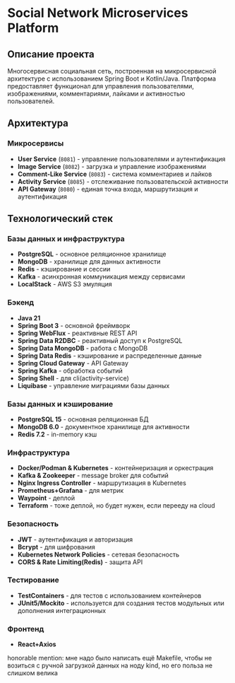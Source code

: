 # Social Network Microservices Platform

## Описание проекта

Многосервисная социальная сеть, построенная на микросервисной архитектуре с использованием Spring Boot и Kotlin/Java. Платформа предоставляет функционал для управления пользователями, изображениями, комментариями, лайками и активностью пользователей.

## Архитектура

### Микросервисы

- **User Service** (`8081`) - управление пользователями и аутентификация
- **Image Service** (`8082`) - загрузка и управление изображениями
- **Comment-Like Service** (`8083`) - система комментариев и лайков
- **Activity Service** (`8085`) - отслеживание пользовательской активности
- **API Gateway** (`8080`) - единая точка входа, маршрутизация и аутентификация

## Технологический стек

### Базы данных и инфраструктура

- **PostgreSQL** - основное реляционное хранилище
- **MongoDB** - хранилище для данных активности
- **Redis** - кэширование и сессии
- **Kafka** - асинхронная коммуникация между сервисами
- **LocalStack** - AWS S3 эмуляция

### Бэкенд
- **Java 21**
- **Spring Boot 3** - основной фреймворк
- **Spring WebFlux** - реактивные REST API
- **Spring Data R2DBC** - реактивный доступ к PostgreSQL
- **Spring Data MongoDB** - работа с MongoDB
- **Spring Data Redis** - кэширование и распределенные данные
- **Spring Cloud Gateway** - API Gateway
- **Spring Kafka** - обработка событий
- **Spring Shell** - для cli(activity-service)
- **Liquibase** - управление миграциями базы данных

### Базы данных и кэширование
- **PostgreSQL 15** - основная реляционная БД
- **MongoDB 6.0** - документное хранилище для активности
- **Redis 7.2** - in-memory кэш

### Инфраструктура
- **Docker/Podman & Kubernetes** - контейнеризация и оркестрация
- **Kafka & Zookeeper** - message broker для событий
- **Nginx Ingress Controller** - маршрутизация в Kubernetes
- **Prometheus+Grafana** - для метрик
- **Waypoint** - деплой
- **Terraform** - тоже деплой, но будет нужен, если перееду на cloud

### Безопасность
- **JWT** - аутентификация и авторизация
- **Bcrypt** - для шифрования
- **Kubernetes Network Policies** - сетевая безопасность
- **CORS & Rate Limiting(Redis)** - защита API

### Тестирование
- **TestContainers** - для тестов с использованием контейнеров
- **JUnit5/Mockito** - используется для создания тестов модульных или дополнения интеграционных

### Фронтенд
- **React+Axios**

honorable mention: мне надо было написать ещё Makefile, чтобы не возиться с ручной загрузкой данных на ноду kind, но его польза не слишком велика
